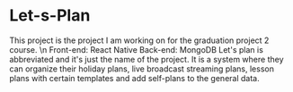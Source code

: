 # Let-s-Plan
This project is the project I am working on for the graduation project 2 course. \n
Front-end: React Native
Back-end: MongoDB
Let's plan is abbreviated and it's just the name of the project. It is a system where they can organize their holiday plans, live broadcast streaming plans, lesson plans with certain templates and add self-plans to the general data.
